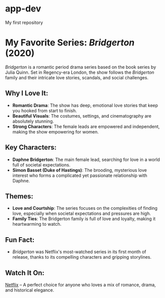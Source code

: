 # app-dev
My first repository
# My Favorite Series: *Bridgerton* (2020)

*Bridgerton* is a romantic period drama series based on the book series by Julia Quinn. Set in Regency-era London, the show follows the *Bridgerton* family and their intricate love stories, scandals, and social challenges.

## Why I Love It:
- **Romantic Drama**: The show has deep, emotional love stories that keep you hooked from start to finish.
- **Beautiful Visuals**: The costumes, settings, and cinematography are absolutely stunning.
- **Strong Characters**: The female leads are empowered and independent, making the show empowering for women.

## Key Characters:
- **Daphne Bridgerton**: The main female lead, searching for love in a world full of societal expectations.
- **Simon Basset (Duke of Hastings)**: The brooding, mysterious love interest who forms a complicated yet passionate relationship with Daphne.

## Themes:
- **Love and Courtship**: The series focuses on the complexities of finding love, especially when societal expectations and pressures are high.
- **Family Ties**: The Bridgerton family is full of love and loyalty, making it heartwarming to watch.

## Fun Fact:
- *Bridgerton* was Netflix's most-watched series in its first month of release, thanks to its compelling characters and gripping storylines.

## Watch It On:
[Netflix](https://www.netflix.com) – A perfect choice for anyone who loves a mix of romance, drama, and historical elegance.
